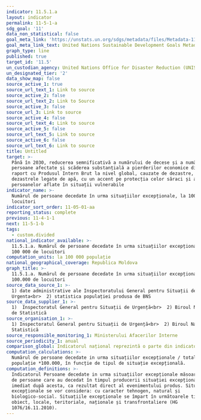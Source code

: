 ```yaml
---
indicator: 11.5.1.a
layout: indicator
permalink: 11-5-1-a
sdg_goal: '11'
data_non_statistical: false
goal_meta_link: 'https://unstats.un.org/sdgs/metadata/files/Metadata-11-05-01.pdf'
goal_meta_link_text: United Nations Sustainable Development Goals Metadata (PDF 224 KB)
graph_type: line
published: true
target_id: '11.5'
un_custodian_agency: United Nations Office for Disaster Reduction (UNISDR)
un_designated_tier: '2'
data_show_map: false
source_active_1: true
source_url_text_1: Link to source
source_active_2: false
source_url_text_2: Link to Source
source_active_3: false
source_url_3: Link to source
source_active_4: false
source_url_text_4: Link to source
source_active_5: false
source_url_text_5: Link to source
source_active_6: false
source_url_text_6: Link to source
title: Untitled
target: >-
  Până în 2030, reducerea semnificativă a numărului de decese și a numărului de
  persoane afectate și scăderea substanțială a pierderilor economice directe în
  raport cu Produsul Intern Brut la nivel global, cauzate de dezastre, inclusiv
  dezastrele legate de apă, cu un accent pe protecția celor săraci și a
  persoanelor aflate în situații vulnerabile
indicator_name: >-
  Numărul de persoane decedate în urma situațiilor excepționale, la 100 000 de
  locuitori
indicator_sort_order: 11-05-01-aa
reporting_status: complete
previous: 11-4-1-1
next: 11-5-1-b
tags:
  - custom.divided
national_indicator_available: >-
  11.5.1.a. Numărul de persoane decedate în urma situațiilor excepționale, la
  100 000 de locuitori
computation_units: la 100 000 populație
national_geographical_coverage: Republica Moldova
graph_title: >-
  11.5.1.a. Numărul de persoane decedate în urma situațiilor excepționale, la
  100.000 de locuitori
source_data_source_1: >-
  1) date administrative ale Inspectoratului General pentru Situații de
  Urgenta<br>  2) statistica populației produsa de BNS
source_data_supplier_1: >-
  1)  Inspectoratul General pentru Situații de Urgență<br>  2) Biroul Național
  de Statistică
source_organisation_1: >-
  1) Inspectoratul General pentru Situații de Urgență<br>  2) Biroul Național de
  Statistică
source_responsible_monitoring_1: Ministerului Afacerilor Interne
source_periodicity_1: anual
comparison_global: Indicatorul național reprezintă o parte din indicatorul global
computation_calculations: >-
  Numărul de persoane decedate in urma situațiilor excepționale / total
  populație *100.000, în funcție de tipul de situație excepțională.
computation_definitions: >-
  Indicatorul Persoane decedate in urma situațiilor excepționale măsoară numărul
  de persoane care au decedat în timpul producerii situației excepționale sau
  imediat după acesta, ca rezultat direct al evenimentului produs. Situații
  excepționale se vor considera: cu caracter tehnogen, natural și
  biologico-social. Situațiile excepționale se împart în următoarele tipuri: de
  obiect, locale, teritoriale, naționale și transfrontaliere (HG
  1076/16.11.2010).
---
```

